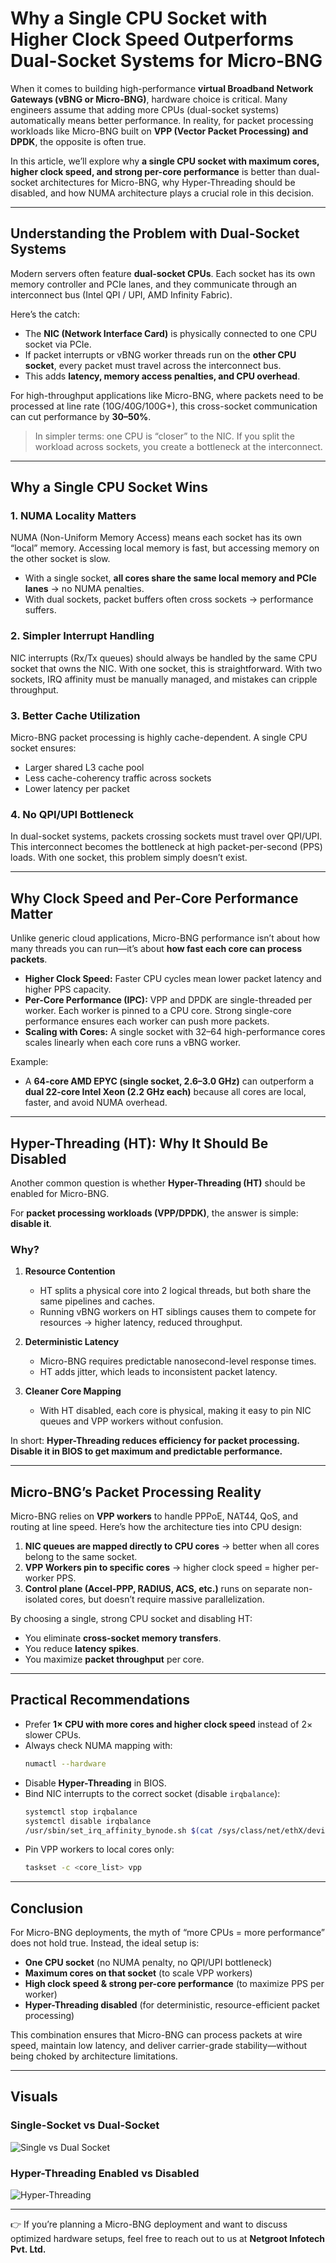 # Why a Single CPU Socket with Higher Clock Speed Outperforms Dual-Socket Systems for Micro-BNG

When it comes to building high-performance **virtual Broadband Network Gateways (vBNG or Micro-BNG)**, hardware choice is critical. Many engineers assume that adding more CPUs (dual-socket systems) automatically means better performance. In reality, for packet processing workloads like Micro-BNG built on **VPP (Vector Packet Processing) and DPDK**, the opposite is often true.

In this article, we’ll explore why **a single CPU socket with maximum cores, higher clock speed, and strong per-core performance** is better than dual-socket architectures for Micro-BNG, why Hyper-Threading should be disabled, and how NUMA architecture plays a crucial role in this decision.

---

## Understanding the Problem with Dual-Socket Systems

Modern servers often feature **dual-socket CPUs**. Each socket has its own memory controller and PCIe lanes, and they communicate through an interconnect bus (Intel QPI / UPI, AMD Infinity Fabric).

Here’s the catch:  
- The **NIC (Network Interface Card)** is physically connected to one CPU socket via PCIe.  
- If packet interrupts or vBNG worker threads run on the **other CPU socket**, every packet must travel across the interconnect bus.  
- This adds **latency, memory access penalties, and CPU overhead**.  

For high-throughput applications like Micro-BNG, where packets need to be processed at line rate (10G/40G/100G+), this cross-socket communication can cut performance by **30–50%**.

> In simpler terms: one CPU is “closer” to the NIC. If you split the workload across sockets, you create a bottleneck at the interconnect.

---

## Why a Single CPU Socket Wins

### 1. NUMA Locality Matters
NUMA (Non-Uniform Memory Access) means each socket has its own “local” memory. Accessing local memory is fast, but accessing memory on the other socket is slow.  
- With a single socket, **all cores share the same local memory and PCIe lanes** → no NUMA penalties.  
- With dual sockets, packet buffers often cross sockets → performance suffers.  

### 2. Simpler Interrupt Handling
NIC interrupts (Rx/Tx queues) should always be handled by the same CPU socket that owns the NIC. With one socket, this is straightforward. With two sockets, IRQ affinity must be manually managed, and mistakes can cripple throughput.  

### 3. Better Cache Utilization
Micro-BNG packet processing is highly cache-dependent. A single CPU socket ensures:  
- Larger shared L3 cache pool  
- Less cache-coherency traffic across sockets  
- Lower latency per packet  

### 4. No QPI/UPI Bottleneck
In dual-socket systems, packets crossing sockets must travel over QPI/UPI. This interconnect becomes the bottleneck at high packet-per-second (PPS) loads. With one socket, this problem simply doesn’t exist.  

---

## Why Clock Speed and Per-Core Performance Matter

Unlike generic cloud applications, Micro-BNG performance isn’t about how many threads you can run—it’s about **how fast each core can process packets**.

- **Higher Clock Speed:** Faster CPU cycles mean lower packet latency and higher PPS capacity.  
- **Per-Core Performance (IPC):** VPP and DPDK are single-threaded per worker. Each worker is pinned to a CPU core. Strong single-core performance ensures each worker can push more packets.  
- **Scaling with Cores:** A single socket with 32–64 high-performance cores scales linearly when each core runs a vBNG worker.  

Example:  
- A **64-core AMD EPYC (single socket, 2.6–3.0 GHz)** can outperform a **dual 22-core Intel Xeon (2.2 GHz each)** because all cores are local, faster, and avoid NUMA overhead.  

---

## Hyper-Threading (HT): Why It Should Be Disabled

Another common question is whether **Hyper-Threading (HT)** should be enabled for Micro-BNG.  

For **packet processing workloads (VPP/DPDK)**, the answer is simple: **disable it**.  

### Why?  

1. **Resource Contention**  
   - HT splits a physical core into 2 logical threads, but both share the same pipelines and caches.  
   - Running vBNG workers on HT siblings causes them to compete for resources → higher latency, reduced throughput.  

2. **Deterministic Latency**  
   - Micro-BNG requires predictable nanosecond-level response times.  
   - HT adds jitter, which leads to inconsistent packet latency.  

3. **Cleaner Core Mapping**  
   - With HT disabled, each core is physical, making it easy to pin NIC queues and VPP workers without confusion.  

In short: **Hyper-Threading reduces efficiency for packet processing. Disable it in BIOS to get maximum and predictable performance.**  

---

## Micro-BNG’s Packet Processing Reality

Micro-BNG relies on **VPP workers** to handle PPPoE, NAT44, QoS, and routing at line speed. Here’s how the architecture ties into CPU design:

1. **NIC queues are mapped directly to CPU cores** → better when all cores belong to the same socket.  
2. **VPP Workers pin to specific cores** → higher clock speed = higher per-worker PPS.  
3. **Control plane (Accel-PPP, RADIUS, ACS, etc.)** runs on separate non-isolated cores, but doesn’t require massive parallelization.  

By choosing a single, strong CPU socket and disabling HT:  
- You eliminate **cross-socket memory transfers**.  
- You reduce **latency spikes**.  
- You maximize **packet throughput** per core.  

---

## Practical Recommendations

- Prefer **1× CPU with more cores and higher clock speed** instead of 2× slower CPUs.  
- Always check NUMA mapping with:  
  ```bash
  numactl --hardware
  ```  
- Disable **Hyper-Threading** in BIOS.  
- Bind NIC interrupts to the correct socket (disable `irqbalance`):  
  ```bash
  systemctl stop irqbalance
  systemctl disable irqbalance
  /usr/sbin/set_irq_affinity_bynode.sh $(cat /sys/class/net/ethX/device/numa_node) ethX
  ```  
- Pin VPP workers to local cores only:  
  ```bash
  taskset -c <core_list> vpp
  ```  

---

## Conclusion

For Micro-BNG deployments, the myth of “more CPUs = more performance” does not hold true. Instead, the ideal setup is:  

- **One CPU socket** (no NUMA penalty, no QPI/UPI bottleneck)  
- **Maximum cores on that socket** (to scale VPP workers)  
- **High clock speed & strong per-core performance** (to maximize PPS per worker)  
- **Hyper-Threading disabled** (for deterministic, resource-efficient packet processing)  

This combination ensures that Micro-BNG can process packets at wire speed, maintain low latency, and deliver carrier-grade stability—without being choked by architecture limitations.  

---

## Visuals

### Single-Socket vs Dual-Socket

![Single vs Dual Socket](single-vs-dual-socket-microbng.png)

### Hyper-Threading Enabled vs Disabled

![Hyper-Threading](hyperthreading-microbng.png)

---

👉 If you’re planning a Micro-BNG deployment and want to discuss optimized hardware setups, feel free to reach out to us at **Netgroot Infotech Pvt. Ltd.**
